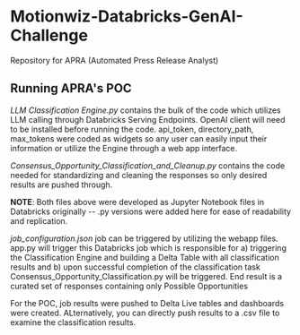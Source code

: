 # Motionwiz-Databricks-GenAI-Challenge
Repository for APRA (Automated Press Release Analyst)

## Running APRA's POC

*LLM Classification Engine.py* contains the bulk of the code which utilizes LLM calling through Databricks Serving Endpoints.
OpenAI client will need to be installed before running the code.
api_token, directory_path, max_tokens were coded as widgets so any user can easily input their information or utilize the Engine through a web app interface.

*Consensus_Opportunity_Classification_and_Cleanup.py* contains the code needed for standardizing and cleaning the responses so only desired results are pushed through.

**NOTE**: Both files above were developed as Jupyter Notebook files in Databricks originally -- .py versions were added here for ease of readability and replication.


*job_configuration.json* job can be triggered by utilizing the webapp files.
app.py will trigger this Databricks job which is responsible for a) triggering the Classification Engine and building a Delta Table with all classification results and b) upon successful completion of the classification task Consensus_Opportunity_Classification.py will be triggered.
End result is a curated set of responses containing only Possible Opportunities

For the POC, job results were pushed to Delta Live tables and dashboards were created. ALternatively, you can directly push results to a .csv file to examine the classification results.

